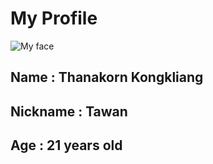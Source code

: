 # My Profile
![My face](https://scontent.fbkk10-1.fna.fbcdn.net/v/t1.0-9/60446158_2221688757914968_3579189272177016832_o.jpg?_nc_cat=102&ccb=2&_nc_sid=174925&_nc_eui2=AeExzuAEHnC6Tss0hHOboY1J_q3u8gGcFzD-re7yAZwXMMbfqyEqja1nNrQul_rgy4AZnoVbgGj9Twb2ALLyBnJx&_nc_ohc=QOKeull0gPQAX9OGdGG&_nc_ht=scontent.fbkk10-1.fna&oh=1c211845894dbe929e0466b6a2ea2fe1&oe=600BE3C7)
## Name : Thanakorn Kongkliang
## Nickname : Tawan
## Age : 21 years old

